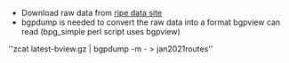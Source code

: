 * Download raw data from [ripe data site](http://data.ris.ripe.net/rrc24/)
* bgpdump is needed to convert the raw data into a format bgpview can read (bpg_simple perl script uses bgpview)

''zcat latest-bview.gz | bgpdump -m - > jan2021routes''
